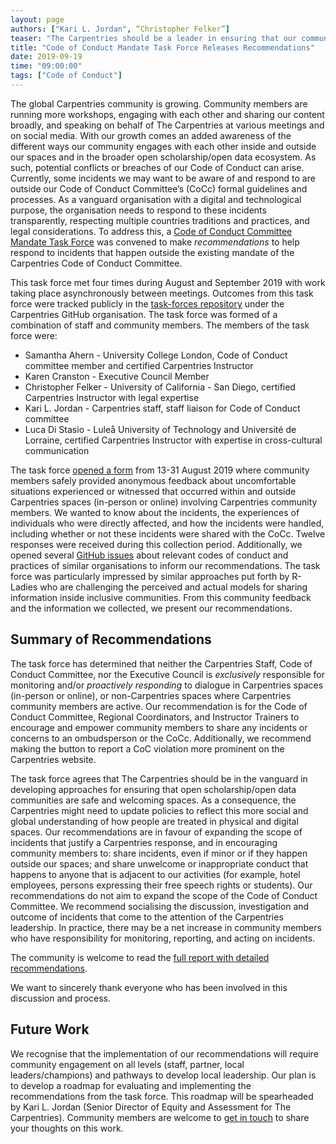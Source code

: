 ```yaml
---
layout: page
authors: ["Kari L. Jordan", “Christopher Felker”]
teaser: "The Carpentries should be a leader in ensuring that our community is a safe and welcoming space."
title: "Code of Conduct Mandate Task Force Releases Recommendations"
date: 2019-09-19
time: "09:00:00"
tags: ["Code of Conduct"]
---
```


The global Carpentries community is growing. Community members are running more workshops, engaging with each other and sharing our content broadly, and speaking on behalf of The Carpentries at various meetings and on social media. With our growth comes an added awareness of the different ways our community engages with each other inside and outside our spaces and in the broader open scholarship/open data ecosystem. As such, potential conflicts or breaches of our Code of Conduct can arise. Currently, some incidents we may want to be aware of and respond to are outside our Code of Conduct Committee’s (CoCc) formal guidelines and processes. As a vanguard organisation with a digital and technological purpose, the organisation needs to respond to these incidents transparently, respecting multiple countries traditions and practices, and legal considerations. To address this, a [Code of Conduct Committee Mandate Task Force](https://carpentries.org/blog/2019/07/incidents-outside-cocc-mandate/) was convened to make _recommendations_ to help respond to incidents that happen outside the existing mandate of the Carpentries Code of Conduct Committee.  

This task force met four times during August and September 2019 with work taking place asynchronously between meetings. Outcomes from this task force were tracked publicly in the [task-forces repository](https://github.com/carpentries/task-forces/projects/1) under the Carpentries GitHub organisation. The task force was formed of a combination of staff and community members. The members of the task force were:

- Samantha Ahern - University College London, Code of Conduct committee member and certified Carpentries Instructor
- Karen Cranston - Executive Council Member 
- Christopher Felker - University of California - San Diego, certified Carpentries Instructor with legal expertise
- Kari L. Jordan - Carpentries staff, staff liaison for Code of Conduct committee
- Luca Di Stasio - Luleå University of Technology and Université de Lorraine, certified Carpentries Instructor with expertise in cross-cultural communication 

The task force [opened a form](https://carpentries.org/blog/2019/08/collecting-incidents-community/) from 13-31 August 2019 where community members safely provided anonymous feedback about uncomfortable situations experienced or witnessed that occurred within and outside Carpentries spaces (in-person or online) involving Carpentries community members. We wanted to know about the incidents, the experiences of individuals who were directly affected, and how the incidents were handled, including whether or not these incidents were shared with the CoCc. Twelve responses were received during this collection period. Additionally, we opened several [GitHub issues](https://github.com/carpentries/task-forces/issues?q=is%3Aissue+is%3Aclosed) about  relevant codes of conduct and practices of similar organisations to inform our recommendations. The task force was particularly impressed by similar approaches put forth by R-Ladies who are challenging the perceived and actual models for sharing information inside inclusive communities. From this community feedback and the information we collected, we present our recommendations.

## Summary of Recommendations
The task force has determined that neither the Carpentries Staff, Code of Conduct Committee, nor the Executive Council is _exclusively_ responsible for monitoring and/or _proactively responding_ to dialogue in Carpentries spaces (in-person or online), or non-Carpentries spaces where Carpentries community members are active. Our recommendation is for the Code of Conduct Committee, Regional Coordinators, and Instructor Trainers to encourage and empower community members to share any incidents or concerns to an ombudsperson or the CoCc. Additionally, we recommend making the button to report a CoC violation more prominent on the Carpentries website.

The task force agrees that The Carpentries should be in the vanguard in developing approaches for ensuring that open scholarship/open data communities are safe and welcoming spaces. As a consequence, the Carpentries might need to update policies to reflect this more social and global understanding of how people are treated in physical and digital spaces. Our recommendations are in favour of expanding the scope of incidents that justify a Carpentries response, and in encouraging community members to: share incidents, even if minor or if they happen outside our spaces; and share unwelcome or inappropriate conduct that happens to anyone that is adjacent to our activities (for example, hotel employees, persons expressing their free speech rights or students). Our recommendations do not aim to expand the scope of the Code of Conduct Committee. We recommend socialising the discussion, investigation and outcome of incidents that come to the attention of the Carpentries leadership. In practice, there may be a net increase in community members who have responsibility for monitoring, reporting, and acting on incidents.

The community is welcome to read the [full report with detailed recommendations](https://github.com/carpentries/task-forces/blob/master/2019/incidents-outside-cocc/2019-09-19-cocc-taskforce-summary-recommendations.md). 

We want to sincerely thank everyone who has been involved in this discussion and process. 

## Future Work
We recognise that the implementation of our recommendations will require community engagement on all levels (staff, partner, local leaders/champions) and pathways to develop local leadership. Our plan is to develop a roadmap for evaluating and implementing the recommendations from the task force. This roadmap will be spearheaded by Kari L. Jordan (Senior Director of Equity and Assessment for The Carpentries). Community members are welcome to [get in touch](https://github.com/carpentries/task-forces/issues/8) to share your thoughts on this work. 

